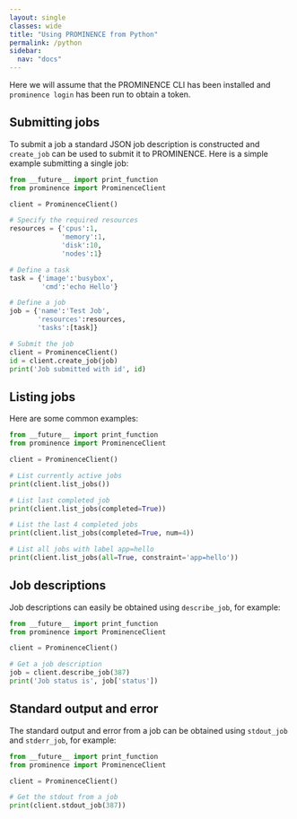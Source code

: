 ```yaml
---
layout: single
classes: wide
title: "Using PROMINENCE from Python"
permalink: /python
sidebar:
  nav: "docs"
---
```


Here we will assume that the PROMINENCE CLI has been installed and `prominence login` has been run to obtain a token.

## Submitting jobs
To submit a job a standard JSON job description is constructed and `create_job` can be used to submit it to PROMINENCE.
Here is a simple example submitting a single job:
```python
from __future__ import print_function
from prominence import ProminenceClient

client = ProminenceClient()

# Specify the required resources
resources = {'cpus':1,
             'memory':1,
             'disk':10,
             'nodes':1}

# Define a task
task = {'image':'busybox',
        'cmd':'echo Hello'}

# Define a job
job = {'name':'Test Job',
       'resources':resources,
       'tasks':[task]}

# Submit the job
client = ProminenceClient()
id = client.create_job(job)
print('Job submitted with id', id)
```

## Listing jobs
Here are some common examples:
```python
from __future__ import print_function
from prominence import ProminenceClient

client = ProminenceClient()

# List currently active jobs
print(client.list_jobs())

# List last completed job
print(client.list_jobs(completed=True))

# List the last 4 completed jobs
print(client.list_jobs(completed=True, num=4))

# List all jobs with label app=hello
print(client.list_jobs(all=True, constraint='app=hello'))
```

## Job descriptions
Job descriptions can easily be obtained using `describe_job`, for example:
```python
from __future__ import print_function
from prominence import ProminenceClient

client = ProminenceClient()

# Get a job description
job = client.describe_job(387)
print('Job status is', job['status'])
```

## Standard output and error
The standard output and error from a job can be obtained using `stdout_job` and `stderr_job`, for example:
```python
from __future__ import print_function
from prominence import ProminenceClient

client = ProminenceClient()

# Get the stdout from a job
print(client.stdout_job(387))
```

